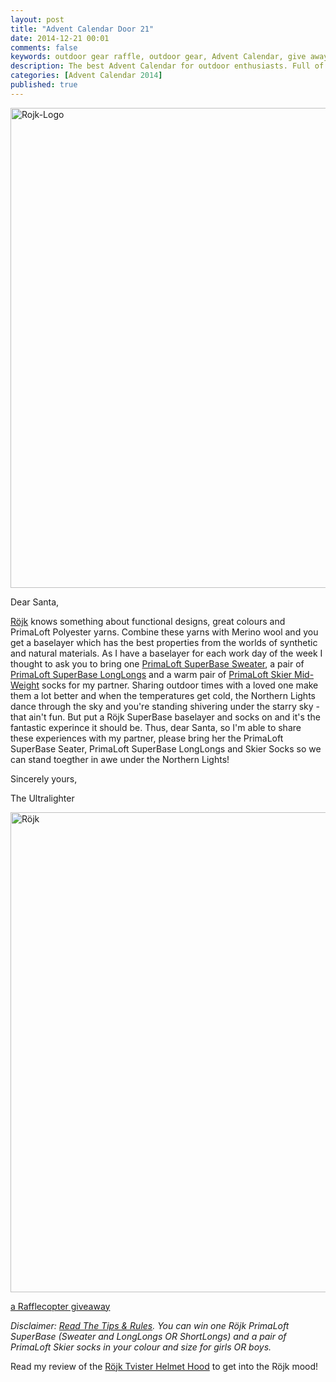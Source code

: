 ```yaml
---
layout: post
title: "Advent Calendar Door 21"
date: 2014-12-21 00:01
comments: false
keywords: outdoor gear raffle, outdoor gear, Advent Calendar, give away
description: The best Advent Calendar for outdoor enthusiasts. Full of great prizes which will enhance your adventures and make them more ultralight & fun!
categories: [Advent Calendar 2014]
published: true
---
```


<a href="http://hikinginfinland.com/2014/12/advent-calendar-door-21.html" title="Rojk-Logo by Hendrik Morkel, on Flickr"><img src="https://farm9.staticflickr.com/8681/16027122422_ccf33eb10f_b.jpg" width="1024" height="768" alt="Rojk-Logo"></a>

<!-- more -->

Dear Santa,

[Röjk](http://rojksuperwear.com/en/) knows something about functional designs, great colours and PrimaLoft Polyester yarns. Combine these yarns with Merino wool and you get a baselayer which has the best properties from the worlds of synthetic and natural materials. As I have a baselayer for each work day of the week I thought to ask you to bring one [PrimaLoft SuperBase Sweater](http://rojksuperwear.com/en/chicks/primaloft-superbase-sweater-berry-boost.html), a pair of [PrimaLoft SuperBase LongLongs](http://rojksuperwear.com/en/chicks/primaloft-superbase-longlongs-berry-boost.html) and a warm pair of [PrimaLoft Skier Mid-Weight](http://rojksuperwear.com/en/footgloves/primaloft-skier-mid-weight-berry-stripe.html) socks for my partner. Sharing outdoor times with a loved one make them a lot better and when the temperatures get cold, the Northern Lights dance through the sky and you're standing shivering under the starry sky - that ain't fun. But put a Röjk SuperBase baselayer and socks on and it's the fantastic experince it should be. Thus, dear Santa, so I'm able to share these experiences with my partner, please bring her the PrimaLoft SuperBase Seater, PrimaLoft SuperBase LongLongs and Skier Socks so we can stand toegther in awe under the Northern Lights!

Sincerely yours,


The Ultralighter

<a href="https://www.flickr.com/photos/hendrikmorkel/16025868681" title="Röjk by Hendrik Morkel, on Flickr"><img src="https://farm8.staticflickr.com/7547/16025868681_589a86295b_b.jpg" width="1024" height="768" alt="Röjk"></a>

<a class="rcptr" href="http://www.rafflecopter.com/rafl/display/2eafd89552/" rel="nofollow" data-raflid="2eafd89552" data-theme="classic" data-template="" id="rcwidget_7hnpf2gp">a Rafflecopter giveaway</a>
<script src="//widget-prime.rafflecopter.com/launch.js"></script>

*Disclaimer: [Read The Tips & Rules](http://hikinginfinland.com/2014/11/advent-calendar-2014-the-rules.html). You can win one Röjk PrimaLoft SuperBase (Sweater and LongLongs OR ShortLongs) and a pair of PrimaLoft Skier socks in your colour and size for girls OR boys.*

Read my review of the [Röjk Tvister Helmet Hood](http://hikinginfinland.com/2012/11/hoodylicious.html) to get into the Röjk mood!